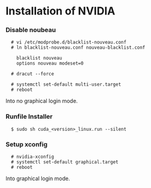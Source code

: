 # Installation of NVIDIA  

### Disable noubeau  
```
  # vi /etc/modprobe.d/blacklist-nouveau.conf
  # ln blacklist-nouveau.conf nouveau-blacklist.conf

    blacklist nouveau
    options nouveau modeset=0

  # dracut --force

  # systemctl set-default multi-user.target
  # reboot
```
Into no graphical login mode.  

### Runfile Installer  
```
  $ sudo sh cuda_<version>_linux.run --silent
```

### Setup xconfig
```
  # nvidia-xconfig
  # systemctl set-default graphical.target
  # reboot
```
Into graphical login mode.  

